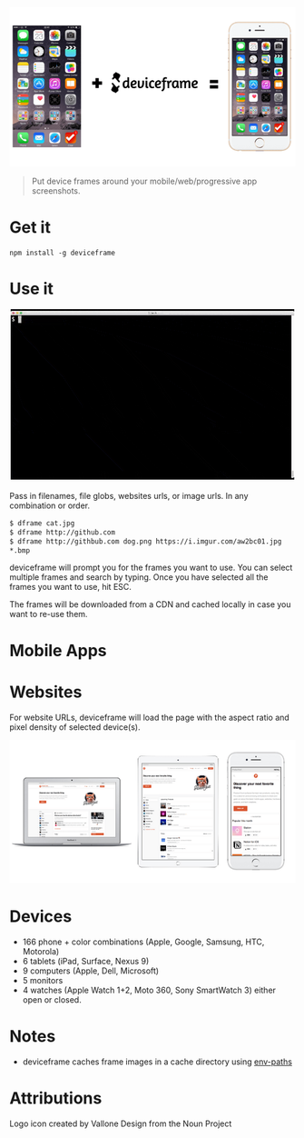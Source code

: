 <div align="center">
  <img src="example.png">
</div>

>  Put device frames around your mobile/web/progressive app screenshots.

# Get it

    npm install -g deviceframe

# Use it

<div align="center">
  <img src="animation.gif">
</div>

<br>
Pass in filenames, file globs, websites urls, or image urls. In any combination or order.

```
$ dframe cat.jpg
$ dframe http://github.com
$ dframe http://githbub.com dog.png https://i.imgur.com/aw2bc01.jpg *.bmp
```

deviceframe will prompt you for the frames you want to use. You can select multiple frames and search by typing. Once you have selected all the frames you want to use, hit ESC.

The frames will be downloaded from a CDN and cached locally in case you want to re-use them.

# Mobile Apps



# Websites

For website URLs, deviceframe will load the page with the aspect ratio and pixel density of selected device(s).

<div align="center">
  <img src="3device.png">
</div>

# Devices

* 166 phone + color combinations (Apple, Google, Samsung, HTC, Motorola)
* 6 tablets (iPad, Surface, Nexus 9)
* 9 computers (Apple, Dell, Microsoft)
* 5 monitors
* 4 watches (Apple Watch 1+2, Moto 360, Sony SmartWatch 3) either open or closed.

# Notes

* deviceframe caches frame images in a cache directory using [env-paths](https://github.com/sindresorhus/env-paths)

# Attributions

Logo icon created by Vallone Design from the Noun Project
